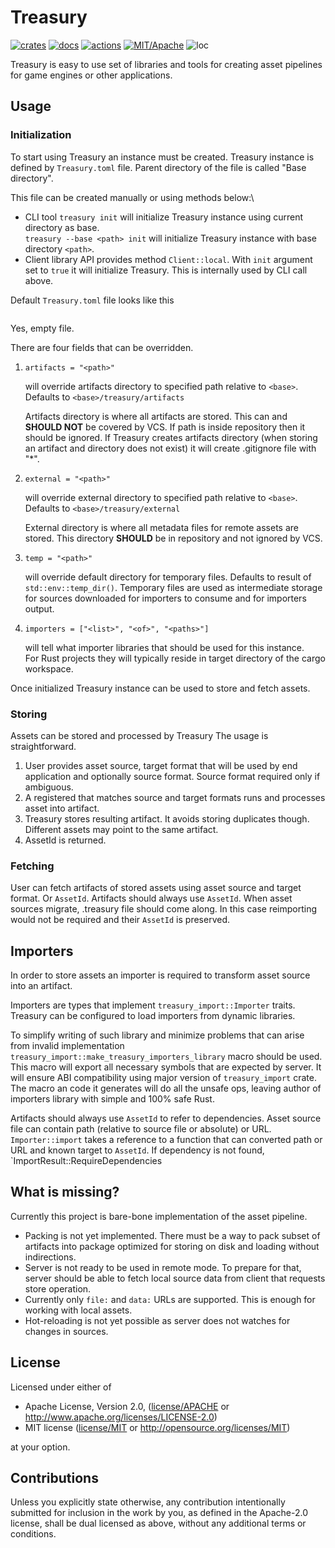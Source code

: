 # Treasury

[![crates](https://img.shields.io/crates/v/treasury.svg?style=for-the-badge&label=treasury)](https://crates.io/crates/treasury)
[![docs](https://img.shields.io/badge/docs.rs-treasury-66c2a5?style=for-the-badge&labelColor=555555&logoColor=white)](https://docs.rs/treasury)
[![actions](https://img.shields.io/github/workflow/status/arcana-engine/treasury/badge/master?style=for-the-badge)](https://github.com/arcana-engine/treasury/actions?query=workflow%3ARust)
[![MIT/Apache](https://img.shields.io/badge/license-MIT%2FApache-blue.svg?style=for-the-badge)](COPYING)
![loc](https://img.shields.io/tokei/lines/github/arcana-engine/treasury?style=for-the-badge)

Treasury is easy to use set of libraries and tools for creating asset pipelines for game engines or other applications.

## Usage

### Initialization

To start using Treasury an instance must be created.
Treasury instance is defined by `Treasury.toml` file.
Parent directory of the file is called "Base directory".

This file can be created manually or using methods below:\
* CLI tool `treasury init` will initialize Treasury instance using current directory as base.\
`treasury --base <path> init` will initialize Treasury instance with base directory `<path>`.
* Client library API provides method `Client::local`. With `init` argument set to `true` it will initialize Treasury. This is internally used by CLI call above.


Default `Treasury.toml` file looks like this
```
```
Yes, empty file.


There are four fields that can be overridden.

1. ```
   artifacts = "<path>"
   ```
   will override artifacts directory to specified path relative to `<base>`. Defaults to `<base>/treasury/artifacts`

   Artifacts directory is where all artifacts are stored. This can and **SHOULD NOT** be covered by VCS. If path is inside repository then it should be ignored.
   If Treasury creates artifacts directory (when storing an artifact and directory does not exist) it will create .gitignore file with "*".

2. ```
   external = "<path>"
   ```
   will override external directory to specified path relative to `<base>`. Defaults to `<base>/treasury/external`

   External directory is where all metadata files for remote assets are stored.
   This directory **SHOULD** be in repository and not ignored by VCS.

3. ```
   temp = "<path>"
   ```
   will override default directory for temporary files. Defaults to result of `std::env::temp_dir()`.
   Temporary files are used as intermediate storage for sources downloaded for importers to consume and for importers output.

4. ```
   importers = ["<list>", "<of>", "<paths>"]
   ```
   will tell what importer libraries that should be used for this instance.\
   For Rust projects they will typically reside in target directory of the cargo workspace.

Once initialized Treasury instance can be used to store and fetch assets.

### Storing

Assets can be stored and processed by Treasury
The usage is straightforward.

1. User provides asset source, target format that will be used by end application and optionally source format. Source format required only if ambiguous.
2. A registered that matches source and target formats runs and processes asset into artifact.
3. Treasury stores resulting artifact. It avoids storing duplicates though. Different assets may point to the same artifact.
4. AssetId is returned.


### Fetching

User can fetch artifacts of stored assets using asset source and target format.
Or `AssetId`. Artifacts should always use `AssetId`.
When asset sources migrate, .treasury file should come along. In this case reimporting would not be required and their `AssetId` is preserved.

## Importers

In order to store assets an importer is required to transform asset source into an artifact.

Importers are types that implement `treasury_import::Importer` traits.
Treasury can be configured to load importers from dynamic libraries.

To simplify writing of such library and minimize problems that can arise from invalid implementation `treasury_import::make_treasury_importers_library` macro should be used.\
This macro will export all necessary symbols that are expected by server.
It will ensure ABI compatibility using major version of `treasury_import` crate.
The macro an code it generates will do all the unsafe ops, leaving author of importers library with simple and 100% safe Rust.


Artifacts should always use `AssetId` to refer to dependencies.
Asset source file can contain path (relative to source file or absolute) or URL.
`Importer::import` takes a reference to a function that can converted path or URL and known target to `AssetId`.
If dependency is not found, `ImportResult::RequireDependencies

## What is missing?

Currently this project is bare-bone implementation of the asset pipeline.

* Packing is not yet implemented. There must be a way to pack subset of artifacts into package optimized for storing on disk and loading without indirections.
* Server is not ready to be used in remote mode. To prepare for that, server should be able to fetch local source data from client that requests store operation.
* Currently only `file:` and `data:` URLs are supported. This is enough for working with local assets.
* Hot-reloading is not yet possible as server does not watches for changes in sources.

## License

Licensed under either of

* Apache License, Version 2.0, ([license/APACHE](license/APACHE) or http://www.apache.org/licenses/LICENSE-2.0)
* MIT license ([license/MIT](license/MIT) or http://opensource.org/licenses/MIT)

at your option.

## Contributions

Unless you explicitly state otherwise, any contribution intentionally submitted for inclusion in the work by you, as defined in the Apache-2.0 license, shall be dual licensed as above, without any additional terms or conditions.
